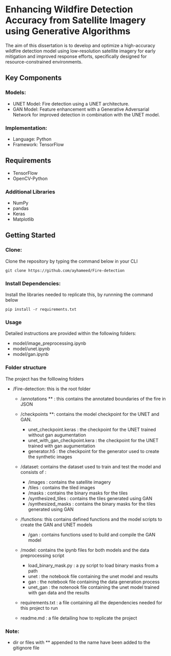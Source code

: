 # Enhancing Wildfire Detection Accuracy from Satellite Imagery using Generative Algorithms

The aim of this dissertation is to develop and optimize a high-accuracy wildfire detection model using low-resolution satellite imagery for early mitigation and improved response efforts, specifically designed for resource-constrained environments.

## Key Components

### Models:
- UNET Model: Fire detection using a UNET architecture.
- GAN Model: Feature enhancement with a Generative Adversarial Network for improved detection in combination with the UNET model.

### Implementation:
- Language: Python
- Framework: TensorFlow

## Requirements
- TensorFlow
- OpenCV-Python

### Additional Libraries
- NumPy
- pandas
- Keras
- Matplotlib


## Getting Started

### Clone:
Clone the repository by typing the command below in your CLI
```
git clone https://github.com/ayhameed/Fire-detection
```
### Install Dependencies:
Install the libraries needed to replicate this, by runnning the command below
```
pip install -r requirements.txt
```
### Usage
Detailed instructions are provided within the following folders:
- model/image_preprocessing.ipynb
- model/unet.ipynb
- model/gan.ipynb

### Folder structure
The project has the folllowing folders
- /Fire-detection: this is the root folder 

    - /annotations ** : this contains the annotated boundaries of the fire in JSON

    - /checkpoints **: contains the model checkpoint for the UNET and GAN.
        - unet_checkpoint.keras : the checkpoint for the UNET trained without gan augumentation
        - unet_with_gan_checkpoint.kera : the checkpoint for the UNET trained with gan augumentation
        - generator.h5 : the checkpoint for the generator used to create the synthetic images 

    - /dataset: contains the dataset used to train and test the model and consists of :
        - /images : contains the satellite imagery
        - /tiles : contains the tiled images
        - /masks : contains the binary masks for the tiles
        - /synthesized_tiles : contains the tiles generated using GAN
        - /synthesized_masks : contains the binary masks for the tiles generated using GAN
    - /functions: this contains defined functions and the model scripts to create the GAN and UNET models
        - /gan : contains functions used to build and compile the GAN model

    - /model: contains the ipynb files for both models and the data preprocessing script
        - load_binary_mask.py : a py script to load binary masks from a path 
        - unet : the notebook file containing the unet model and results
        - gan : the notebook file containing the data generation process
        - unet_gan : the notenook file containing the unet model trained with gan data and the results 

    - requirements.txt : a file containing all the dependencies needed for this project to run
    - readme.md : a file detailing how to replicate the project

### Note:
- dir or files with ** appended to the name have been added to the gitignore file 

